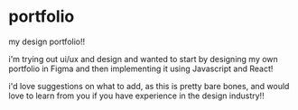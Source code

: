 # portfolio
my design portfolio!!

i'm trying out ui/ux and design and wanted to start by designing my own portfolio in Figma and then implementing it using Javascript and React!

i'd love suggestions on what to add, as this is pretty bare bones, and would love to learn from you if you have experience in the design industry!!
